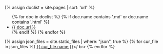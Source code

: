 {% assign doclist = site.pages | sort: 'url'  %}

<ul>
  {% for doc in doclist %}
    {% if doc.name contains '.md' or doc.name contains '.html' %}
      <li><a href="{{ site.baseurl }}{{ doc.url }}">{{ doc.url }}</a></li>
    {% endif %}
  {% endfor %}
</ul>

{% assign json_files = site.static_files | where: "json", true %}
{% for cur_file in json_files %}
  <a href="./{{ cur_file.name }}">{{ cur_file.name }}</a></ br>
{% endfor %}
